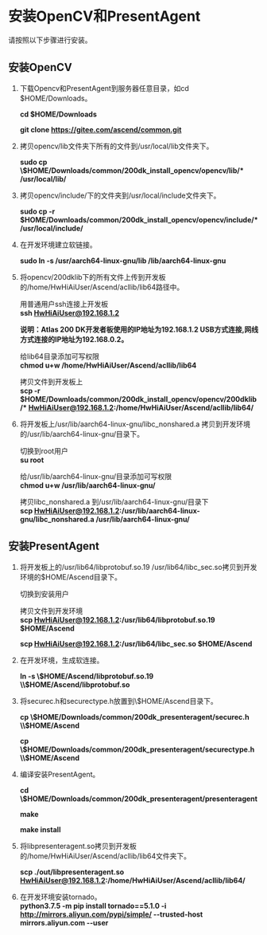 # 安装OpenCV和PresentAgent<a name="ZH-CN_TOPIC_0228768065"></a>

请按照以下步骤进行安装。

## 安装OpenCV

1.  下载Opencv和PresentAgent到服务器任意目录，如cd $HOME/Downloads。  

    **cd $HOME/Downloads**  

    **git clone https://gitee.com/ascend/common.git**  

2.  拷贝opencv/lib文件夹下所有的文件到/usr/local/lib文件夹下。  


    **sudo cp \\$HOME/Downloads/common/200dk_install_opencv/opencv/lib/\* /usr/local/lib/**

3.  拷贝opencv/include/下的文件夹到/usr/local/include文件夹下。  

    **sudo cp -r $HOME/Downloads/common/200dk_install_opencv/opencv/include/\* /usr/local/include/**    

4.  在开发环境建立软链接。  

    **sudo ln -s /usr/aarch64-linux-gnu/lib /lib/aarch64-linux-gnu**
  
5.  将opencv/200dklib下的所有文件上传到开发板的/home/HwHiAiUser/Ascend/acllib/lib64路径中。  

    用普通用户ssh连接上开发板  
    **ssh HwHiAiUser@192.168.1.2**  

    **说明：Atlas 200 DK开发者板使用的IP地址为192.168.1.2 USB方式连接,网线方式连接的IP地址为192.168.0.2。**

    给lib64目录添加可写权限  
    **chmod u+w /home/HwHiAiUser/Ascend/acllib/lib64** 
 
    拷贝文件到开发板上  
    **scp -r $HOME/Downloads/common/200dk_install_opencv/opencv/200dklib/\* HwHiAiUser@192.168.1.2:/home/HwHiAiUser/Ascend/acllib/lib64/**  

6.  将开发板上/usr/lib/aarch64-linux-gnu/libc_nonshared.a 拷贝到开发环境的/usr/lib/aarch64-linux-gnu/目录下。  
  

    切换到root用户  
    **su root**  

    给/usr/lib/aarch64-linux-gnu/目录添加可写权限  
    **chmod u+w /usr/lib/aarch64-linux-gnu/**  

    拷贝libc_nonshared.a 到/usr/lib/aarch64-linux-gnu/目录下   
    **scp HwHiAiUser@192.168.1.2:/usr/lib/aarch64-linux-gnu/libc_nonshared.a /usr/lib/aarch64-linux-gnu/**
    
## 安装PresentAgent  

1.  将开发板上的/usr/lib64/libprotobuf.so.19 /usr/lib64/libc_sec.so拷贝到开发环境的$HOME/Ascend目录下。  
    
    切换到安装用户
   
    拷贝文件到开发环境    
    **scp HwHiAiUser@192.168.1.2:/usr/lib64/libprotobuf.so.19 $HOME/Ascend** 
  
    **scp HwHiAiUser@192.168.1.2:/usr/lib64/libc_sec.so $HOME/Ascend**  


2.  在开发环境，生成软连接。   

    **ln -s \\$HOME/Ascend/libprotobuf.so.19 \\$HOME/Ascend/libprotobuf.so**   

3.  将securec.h和securectype.h放置到\\$HOME/Ascend目录下。
  
    **cp \\$HOME/Downloads/common/200dk_presenteragent/securec.h \\$HOME/Ascend** 
 
    **cp \\$HOME/Downloads/common/200dk_presenteragent/securectype.h \\$HOME/Ascend**

4.  编译安装PresentAgent。  

    **cd \\$HOME/Downloads/common/200dk_presenteragent/presenteragent**  

    **make**  

    **make install**

5.  将libpresenteragent.so拷贝到开发板的/home/HwHiAiUser/Ascend/acllib/lib64文件夹下。  
    
    **scp ./out/libpresenteragent.so HwHiAiUser@192.168.1.2:/home/HwHiAiUser/Ascend/acllib/lib64/**  

6. 在开发环境安装tornado。  
**python3.7.5 -m pip install tornado==5.1.0 -i http://mirrors.aliyun.com/pypi/simple/ --trusted-host mirrors.aliyun.com --user**
   